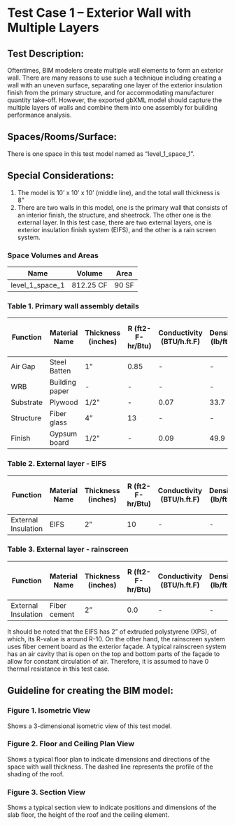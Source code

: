 # Test Case 1 –  Exterior Wall with Multiple Layers
## Test Description:
Oftentimes, BIM modelers create multiple wall elements to form an exterior wall. There are many reasons to use such a technique including creating a wall with an uneven surface, separating one layer of the exterior insulation finish from the primary structure, and for accommodating manufacturer quantity take-off. However, the exported gbXML model should capture the multiple layers of walls and combine them into one assembly for building performance analysis.
## Spaces/Rooms/Surface:
There is one space in this test model named as “level_1_space_1”.
## Special Considerations:
1.	The model is 10’ x 10’ x 10’ (middle line), and the total wall thickness is 8”
2.	There are two walls in this model, one is the primary wall that consists of an interior finish, the structure, and sheetrock. The other one is the external layer. In this test case, there are two external layers, one is exterior insulation finish system (EIFS), and the other is a rain screen system.

### Space Volumes and Areas
| Name            | Volume    | Area  |
|-----------------|-----------|-------|
| level_1_space_1 | 812.25 CF | 90 SF |

### Table 1. Primary wall assembly details

|     Function     |     Material   Name     |     Thickness   (inches)    |     R   (ft2-F-hr/Btu)    |     Conductivity     (BTU/h.ft.F)    |     Density   (lb/ft3)    |     Specific   Heat (Btu/lb-F)    |
|------------------|-------------------------|-----------------------------|---------------------------|--------------------------------------|---------------------------|-----------------------------------|
|     Air   Gap    |     Steel   Batten      |     1”                      |     0.85                  |     -                                |     -                     |     -                             |
|     WRB          |     Building   paper    |     -                       |     -                     |     -                                |     -                     |     -                             |
|     Substrate    |     Plywood             |     1/2"                    |     -                     |     0.07                             |     33.7                  |     0.29                          |
|     Structure    |     Fiber   glass       |     4”                      |     13                    |     -                                |     -                     |     -                             |
|     Finish       |     Gypsum   board      |     1/2"                    |     -                     |     0.09                             |     49.9                  |     0.26                          |

### Table 2. External layer - EIFS
|     Function                 |     Material   Name    |     Thickness   (inches)    |     R   (ft2-F-hr/Btu)    |     Conductivity     (BTU/h.ft.F)    |     Density   (lb/ft3)    |     Specific   Heat (Btu/lb-F)    |
|------------------------------|------------------------|-----------------------------|---------------------------|--------------------------------------|---------------------------|-----------------------------------|
|     External   Insulation    |     EIFS               |     2”                      |     10                    |     -                                |     -                     |     -                             |

### Table 3. External layer - rainscreen
|     Function                 |     Material   Name    |     Thickness   (inches)    |     R   (ft2-F-hr/Btu)    |     Conductivity     (BTU/h.ft.F)    |     Density   (lb/ft3)    |     Specific   Heat (Btu/lb-F)    |
|------------------------------|------------------------|-----------------------------|---------------------------|--------------------------------------|---------------------------|-----------------------------------|
|     External   Insulation    |     Fiber   cement     |     2”                      |     0.0                   |     -                                |     -                     |     -                             |

It should be noted that the EIFS has 2” of extruded polystyrene (XPS), of which, its R-value is around R-10. On the other hand, the rainscreen system uses fiber cement board as the exterior façade. A typical rainscreen system has an air cavity that is open on the top and bottom parts of the façade to allow for constant circulation of air. Therefore, it is assumed to have 0 thermal resistance in this test case.

## Guideline for creating the BIM model:
### Figure 1. Isometric View
Shows a 3-dimensional isometric view of this test model.
### Figure 2. Floor and Ceiling Plan View
Shows a typical floor plan to indicate dimensions and directions of the space with wall thickness. The dashed line represents the profile of the shading of the roof.
### Figure 3. Section View
Shows a typical section view to indicate positions and dimensions of the slab floor, the height of the roof and the ceiling element.
